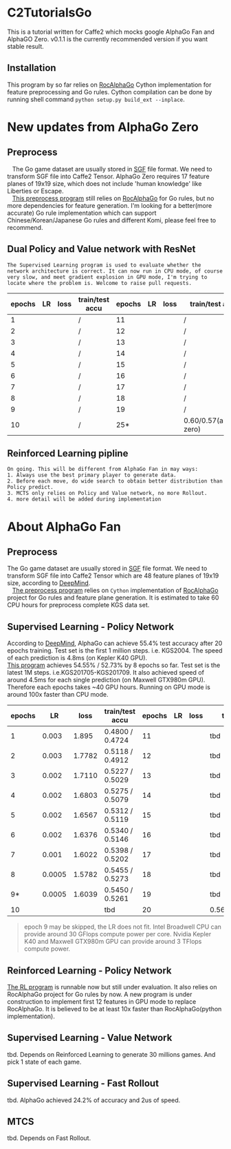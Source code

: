 # C2TutorialsGo
This is a tutorial written for Caffe2 which mocks google AlphaGo Fan and AlphaGO Zero.
v0.1.1 is the currently recommended version if you want stable result.

## Installation
  This program by so far relies on [RocAlphaGo](https://github.com/Rochester-NRT/RocAlphaGo) Cython implementation for feature preprocessing and Go rules. Cython compilation can be done by running shell command `python setup.py build_ext --inplace`.

# New updates from AlphaGo Zero
## Preprocess
    The Go game dataset are usually stored in [SGF](http://www.red-bean.com/sgf/go.html) file format. We need to transform SGF file into Caffe2 Tensor. AlphaGo Zero requires 17 feature planes of 19x19 size, which does not include 'human knowledge' like Liberties or Escape.  
    [This preprocess program](http://nbviewer.jupyter.org/github/davinwang/C2TutorialsGo/blob/master/Mock%20AlphaGo%20Zero%20%281%29%20Preprocess%20Pipeline.ipynb) still relies on [RocAlphaGo](https://github.com/Rochester-NRT/RocAlphaGo) for Go rules, but no more dependencies for feature generation. I'm looking for a better(more accurate) Go rule implementation which can support Chinese/Korean/Japanese Go rules and different Komi, please feel free to recommend.

## Dual Policy and Value network with ResNet  
    The Supervised Learning program is used to evaluate whether the network architecture is correct. It can now run in CPU mode, of course very slow, and meet gradient explosion in GPU mode, I'm trying to locate where the problem is. Welcome to raise pull requests.
    
| epochs | LR     | loss   | train/test accu | epochs | LR     | loss   | train/test accu |
|--------|--------|--------|-----------------|--------|--------|--------|-----------------|
| 1      |        |        |        /        | 11     |        |        |        /        |
| 2      |        |        |        /        | 12     |        |        |        /        |
| 3      |        |        |        /        | 13     |        |        |        /        |
| 4      |        |        |        /        | 14     |        |        |        /        |
| 5      |        |        |        /        | 15     |        |        |        /        |
| 6      |        |        |        /        | 16     |        |        |        /        |
| 7      |        |        |        /        | 17     |        |        |        /        |
| 8      |        |        |        /        | 18     |        |        |        /        |
| 9      |        |        |        /        | 19     |        |        |        /        |
| 10     |        |        |        /        | 25*    |        |        | 0.60/0.57(alphago zero)|

## Reinforced Learning pipline
    On going. This will be different from AlphaGo Fan in may ways:
    1. Always use the best primary player to generate data.
    2. Before each move, do wide search to obtain better distribution than Policy predict.
    3. MCTS only relies on Policy and Value network, no more Rollout.
    4. more detail will be added during implementation

# About AlphaGo Fan
## Preprocess
  The Go game dataset are usually stored in [SGF](http://www.red-bean.com/sgf/go.html) file format. We need to transform SGF file into Caffe2 Tensor which are 48 feature planes of 19x19 size, according to [DeepMind](http://www.nature.com/nature/journal/v529/n7587/full/nature16961.html?foxtrotcallback=true).  
    [The preprocess program](http://nbviewer.jupyter.org/github/davinwang/C2TutorialsGo/blob/master/Mock%20AlphaGo%20%281%29%20Preprocess%20Pipeline.ipynb) relies on `Cython` implementation of [RocAlphaGo](https://github.com/Rochester-NRT/RocAlphaGo) project for Go rules and feature plane generation. It is estimated to take 60 CPU hours for preprocess complete KGS data set.

## Supervised Learning - Policy Network
  According to [DeepMind](http://www.nature.com/nature/journal/v529/n7587/full/nature16961.html?foxtrotcallback=true), AlphaGo can achieve 55.4% test accuracy after 20 epochs training. Test set is the first 1 million steps. i.e. KGS2004. The speed of each prediction is 4.8ms (on Kepler K40 GPU).  
  [This program](http://nbviewer.jupyter.org/github/davinwang/C2TutorialsGo/blob/master/Mock%20AlphaGo%20%282%29%20Policy%20Network.ipynb) achieves 54.55% / 52.73% by 8 epochs so far. Test set is the latest 1M steps. i.e.KGS201705-KGS201709. It also achieved speed of around 4.5ms for each single prediction (on Maxwell GTX980m GPU). Therefore each epochs takes ~40 GPU hours. Running on GPU mode is around 100x faster than CPU mode.  
  
| epochs | LR     | loss   | train/test accu | epochs | LR     | loss   | train/test accu |
|--------|--------|--------|-----------------|--------|--------|--------|-----------------|
| 1      | 0.003  | 1.895  | 0.4800 / 0.4724 | 11     |        |        | tbd             |
| 2      | 0.003  | 1.7782 | 0.5118 / 0.4912 | 12     |        |        | tbd             |
| 3      | 0.002  | 1.7110 | 0.5227 / 0.5029 | 13     |        |        | tbd             |
| 4      | 0.002  | 1.6803 | 0.5275 / 0.5079 | 14     |        |        | tbd             |
| 5      | 0.002  | 1.6567 | 0.5312 / 0.5119 | 15     |        |        | tbd             |
| 6      | 0.002  | 1.6376 | 0.5340 / 0.5146 | 16     |        |        | tbd             |
| 7      | 0.001  | 1.6022 | 0.5398 / 0.5202 | 17     |        |        | tbd             |
| 8      | 0.0005 | 1.5782 | 0.5455 / 0.5273 | 18     |        |        | tbd             |
| 9*     | 0.0005 | 1.6039 | 0.5450 / 0.5261 | 19     |        |        | tbd             |
| 10     |        |        | tbd             | 20     |        |        | 0.569/0.554(alphago)|

> epoch 9 may be skipped, the LR does not fit.
> Intel Broadwell CPU can provide around 30 GFlops compute power per core. Nvidia Kepler K40 and Maxwell GTX980m GPU can provide around 3 TFlops compute power.  

## Reinforced Learning - Policy Network
  [The RL program](http://nbviewer.jupyter.org/github/davinwang/C2TutorialsGo/blob/master/Mock%20AlphaGo%20%283B%29%20Policy%20Network%20-%20Reinforced%20Learning%20in%20mass%20production.ipynb) is runnable now but still under evaluation. It also relies on RocAlphaGo project for Go rules by now. A new program is under construction to implement first 12 features in GPU mode to replace RocAlphaGo. It is believed to be at least 10x faster than RocAlphaGo(python implementation).
  
## Supervised Learning - Value Network
tbd. Depends on Reinforced Learning to generate 30 millions games. And pick 1 state of each game.

## Supervised Learning - Fast Rollout
tbd. AlphaGo achieved 24.2% of accuracy and 2us of speed.

## MTCS
tbd. Depends on Fast Rollout.
